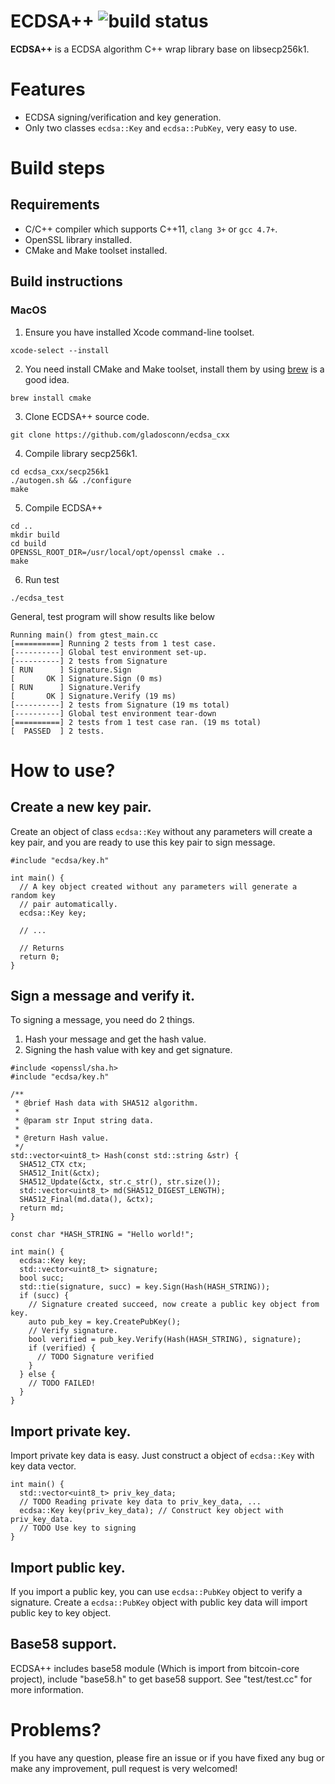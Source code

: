# ECDSA++ ![build status](https://travis-ci.org/gladosconn/ecdsa_cxx.svg?branch=master)

**ECDSA++** is a ECDSA algorithm C++ wrap library base on libsecp256k1.

# Features

* ECDSA signing/verification and key generation.
* Only two classes `ecdsa::Key` and `ecdsa::PubKey`, very easy to use.

# Build steps

## Requirements

* C/C++ compiler which supports C++11, `clang 3+` or `gcc 4.7+`.
* OpenSSL library installed.
* CMake and Make toolset installed.

## Build instructions

### MacOS

1. Ensure you have installed Xcode command-line toolset.
```
xcode-select --install
```

2. You need install CMake and Make toolset, install them by using [brew](https://brew.sh) is a good idea.
```
brew install cmake

```

3. Clone ECDSA++ source code.
```
git clone https://github.com/gladosconn/ecdsa_cxx
```

4. Compile library secp256k1.
```
cd ecdsa_cxx/secp256k1
./autogen.sh && ./configure
make
```

5. Compile ECDSA++
```
cd ..
mkdir build
cd build
OPENSSL_ROOT_DIR=/usr/local/opt/openssl cmake ..
make
```

6. Run test
```
./ecdsa_test
```

General, test program will show results like below

```
Running main() from gtest_main.cc
[==========] Running 2 tests from 1 test case.
[----------] Global test environment set-up.
[----------] 2 tests from Signature
[ RUN      ] Signature.Sign
[       OK ] Signature.Sign (0 ms)
[ RUN      ] Signature.Verify
[       OK ] Signature.Verify (19 ms)
[----------] 2 tests from Signature (19 ms total)
[----------] Global test environment tear-down
[==========] 2 tests from 1 test case ran. (19 ms total)
[  PASSED  ] 2 tests.
```

# How to use?

## Create a new key pair.

Create an object of class `ecdsa::Key` without any parameters will create a key pair, and you are ready to use this key pair to sign message.

```
#include "ecdsa/key.h"

int main() {
  // A key object created without any parameters will generate a random key
  // pair automatically.
  ecdsa::Key key; 

  // ...

  // Returns
  return 0;
}
```

## Sign a message and verify it.

To signing a message, you need do 2 things.

1. Hash your message and get the hash value.
2. Signing the hash value with key and get signature.

```
#include <openssl/sha.h>
#include "ecdsa/key.h"

/**
 * @brief Hash data with SHA512 algorithm.
 *
 * @param str Input string data.
 *
 * @return Hash value.
 */
std::vector<uint8_t> Hash(const std::string &str) {
  SHA512_CTX ctx;
  SHA512_Init(&ctx);
  SHA512_Update(&ctx, str.c_str(), str.size());
  std::vector<uint8_t> md(SHA512_DIGEST_LENGTH);
  SHA512_Final(md.data(), &ctx);
  return md;
}

const char *HASH_STRING = "Hello world!";

int main() {
  ecdsa::Key key;
  std::vector<uint8_t> signature;
  bool succ;
  std::tie(signature, succ) = key.Sign(Hash(HASH_STRING));
  if (succ) {
    // Signature created succeed, now create a public key object from key.
    auto pub_key = key.CreatePubKey();
    // Verify signature.
    bool verified = pub_key.Verify(Hash(HASH_STRING), signature);
    if (verified) {
      // TODO Signature verified
    }
  } else {
    // TODO FAILED!
  }
}
```

## Import private key.

Import private key data is easy. Just construct a object of `ecdsa::Key` with key data vector.

```
int main() {
  std::vector<uint8_t> priv_key_data;
  // TODO Reading private key data to priv_key_data, ...
  ecdsa::Key key(priv_key_data); // Construct key object with priv_key_data.
  // TODO Use key to signing
}
```

## Import public key.

If you import a public key, you can use `ecdsa::PubKey` object to verify a signature. Create a `ecdsa::PubKey` object with public key data will import public key to key object.

## Base58 support.

ECDSA++ includes base58 module (Which is import from bitcoin-core project), include "base58.h" to get base58 support. See "test/test.cc" for more information.

# Problems?

If you have any question, please fire an issue or if you have fixed any bug or make any improvement, pull request is very welcomed!

